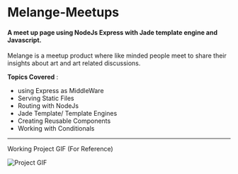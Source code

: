 # Melange-Meetups
#### A meet up page using **NodeJs** **Express** with **Jade** template engine and **Javascript**.

Melange is a meetup product where like minded people meet to share their insights about art and art related discussions. 


**Topics Covered** :
- using Express as MiddleWare
- Serving Static Files
- Routing with NodeJs
- Jade Template/ Template Engines
- Creating Reusable Components
- Working with Conditionals

***
Working Project GIF (For Reference)


![Project GIF](/images/MelangeMeetups.gif)
